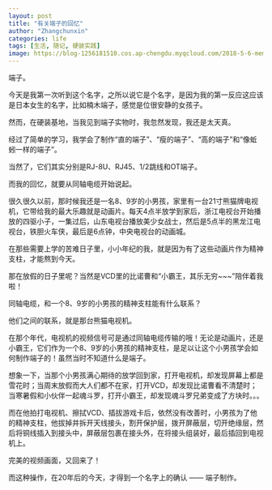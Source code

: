 ```yaml
---
layout: post
title: "有关端子的回忆"
author: "Zhangchunxin"
categories: life
tags: [生活, 随记, 硬装实践]
image: https://blog-1256181510.cos.ap-chengdu.myqcloud.com/2018-5-6-memory-of-conductor-terminal/conductor-terminal.jpg
---
```


端子。

今天是我第一次听到这个名字，之所以说它是个名字，是因为我的第一反应这应该是日本女生的名字，比如楠木端子，感觉是位很安静的女孩子。

然而，在硬装基地，当我见到端子实物时，我忽然发现，我还是太天真。

经过了简单的学习，我学会了制作“直的端子”、“瘦的端子”、“高的端子”和“像蚯蚓一样的端子”。

当然了，它们其实分别是RJ-8U、RJ45、1/2跳线和OT端子。

而我的回忆，就要从同轴电缆开始说起。

很久很久以前，那时候我还是一名8、9岁的小男孩，家里有一台21寸熊猫牌电视机，它带给我的最大乐趣就是动画片。每天4点半放学到家后，浙江电视台开始播放的四驱小子，一集过后，山东电视台播放美少女战士，然后是5点半的黑龙江电视台，铁胆火车侠，最后是6点钟，中央电视台的动画城。

在那些需要上学的苦难日子里，小小年纪的我，就是因为有了这些动画片作为精神支柱，才能熬到今天。

那在放假的日子里呢？当然是VCD里的比诺曹和“小霸王，其乐无穷~~~”陪伴着我啦！

同轴电缆，和一个8、9岁的小男孩的精神支柱能有什么联系？

他们之间的联系，就是那台熊猫电视机。

在那个年代，电视机的视频信号可是通过同轴电缆传输的哦！无论是动画片，还是小霸王，它们作为一个8、9岁的小男孩的精神支柱，是足以让这个小男孩学会如何制作端子的！虽然当时不知道什么是端子。

想象一下，当那个小男孩满心期待的放学回到家，打开电视机，却发现屏幕上都是雪花时；当周末放假而大人们都不在家，打开VCD，却发现比诺曹看不清楚时；当寒暑假和小伙伴一起魂斗罗，打开小霸王，却发现魂斗罗兄弟变成了方块时。。。

而在他拍打电视机、擦拭VCD、插拔游戏卡后，依然没有改善时，小男孩为了他的精神支柱，他拔掉并拆开天线接头，割开保护层，拨开屏蔽层，切开绝缘层，然后将铜线插入到接头中，屏蔽层包裹在接头外，在将接头组装好，最后插回到电视机上。

完美的视频画面，又回来了！

而这种操作，在20年后的今天，才得到一个名字上的确认 —— 端子制作。

